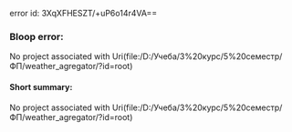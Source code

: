 error id: 3XqXFHESZT/+uP6o14r4VA==
### Bloop error:

No project associated with Uri(file:/D:/Учеба/3%20курс/5%20семестр/ФП/weather_agregator/?id=root)
#### Short summary: 

No project associated with Uri(file:/D:/Учеба/3%20курс/5%20семестр/ФП/weather_agregator/?id=root)